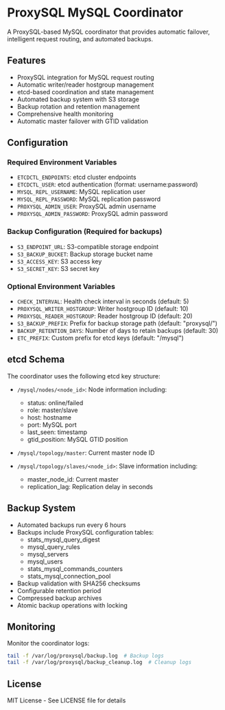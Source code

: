 # ProxySQL MySQL Coordinator

A ProxySQL-based MySQL coordinator that provides automatic failover, intelligent request routing, and automated backups.

## Features

- ProxySQL integration for MySQL request routing
- Automatic writer/reader hostgroup management
- etcd-based coordination and state management
- Automated backup system with S3 storage
- Backup rotation and retention management
- Comprehensive health monitoring
- Automatic master failover with GTID validation

## Configuration

### Required Environment Variables

- `ETCDCTL_ENDPOINTS`: etcd cluster endpoints
- `ETCDCTL_USER`: etcd authentication (format: username:password)
- `MYSQL_REPL_USERNAME`: MySQL replication user
- `MYSQL_REPL_PASSWORD`: MySQL replication password
- `PROXYSQL_ADMIN_USER`: ProxySQL admin username
- `PROXYSQL_ADMIN_PASSWORD`: ProxySQL admin password

### Backup Configuration (Required for backups)

- `S3_ENDPOINT_URL`: S3-compatible storage endpoint
- `S3_BACKUP_BUCKET`: Backup storage bucket name
- `S3_ACCESS_KEY`: S3 access key
- `S3_SECRET_KEY`: S3 secret key

### Optional Environment Variables

- `CHECK_INTERVAL`: Health check interval in seconds (default: 5)
- `PROXYSQL_WRITER_HOSTGROUP`: Writer hostgroup ID (default: 10)
- `PROXYSQL_READER_HOSTGROUP`: Reader hostgroup ID (default: 20)
- `S3_BACKUP_PREFIX`: Prefix for backup storage path (default: "proxysql/")
- `BACKUP_RETENTION_DAYS`: Number of days to retain backups (default: 30)
- `ETC_PREFIX`: Custom prefix for etcd keys (default: "/mysql")

## etcd Schema

The coordinator uses the following etcd key structure:

- `/mysql/nodes/<node_id>`: Node information including:
  - status: online/failed
  - role: master/slave
  - host: hostname
  - port: MySQL port
  - last_seen: timestamp
  - gtid_position: MySQL GTID position

- `/mysql/topology/master`: Current master node ID
- `/mysql/topology/slaves/<node_id>`: Slave information including:
  - master_node_id: Current master
  - replication_lag: Replication delay in seconds

## Backup System

- Automated backups run every 6 hours
- Backups include ProxySQL configuration tables:
  - stats_mysql_query_digest
  - mysql_query_rules
  - mysql_servers
  - mysql_users
  - stats_mysql_commands_counters
  - stats_mysql_connection_pool
- Backup validation with SHA256 checksums
- Configurable retention period
- Compressed backup archives
- Atomic backup operations with locking

## Monitoring

Monitor the coordinator logs:

```bash
tail -f /var/log/proxysql/backup.log  # Backup logs
tail -f /var/log/proxysql/backup_cleanup.log  # Cleanup logs
```

## License

MIT License - See LICENSE file for details
